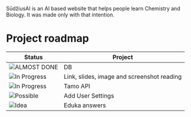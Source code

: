 SūdžiusAI is an AI based website that helps people learn Chemistry and Biology.
It was made only with that intention.

# Project roadmap

| Status                                                                | Project                                                             |
|-----------------------------------------------------------------------|----------------------------------------------------------------------|
| ![ALMOST DONE](https://img.shields.io/badge/status-Aww-puple)  | DB                                                       |
| ![In Progress](https://img.shields.io/badge/status-In_Progress-yellow)| Link, slides, image and screenshot reading               |
| ![In Progress](https://img.shields.io/badge/status-In_Progress-yellow)| Tamo API                                                 |   
| ![Possible](https://img.shields.io/badge/status-Possible-pink)        | Add User Settings                                        |
| ![Idea](https://img.shields.io/badge/status-Idea-blue)                | Eduka answers                                            |
